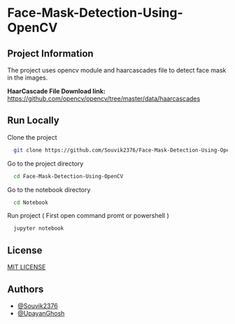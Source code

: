 # Face-Mask-Detection-Using-OpenCV

## Project Information

The project uses opencv module and haarcascades file to detect face mask in the images. 

**HaarCascade File Download link:** https://github.com/opencv/opencv/tree/master/data/haarcascades

## Run Locally

Clone the project

```bash
  git clone https://github.com/Souvik2376/Face-Mask-Detection-Using-OpenCV.git
```

Go to the project directory

```bash
  cd Face-Mask-Detection-Using-OpenCV

```

Go to the notebook directory

```bash
  cd Notebook

```

Run project ( First open command promt or powershell )

```bash
  jupyter notebook
```
## License
[MIT LICENSE](LICENSE)


## Authors

- [@Souvik2376](https://github.com/Souvik2376)
- [@UpayanGhosh](https://github.com/UpayanGhosh)
